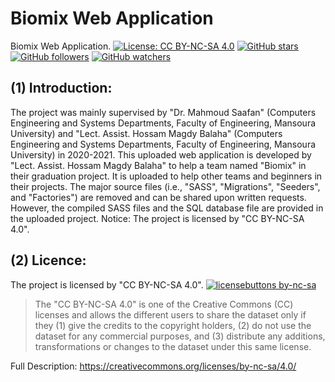 # Biomix Web Application
Biomix Web Application.
[![License: CC BY-NC-SA 4.0](https://img.shields.io/badge/License-CC%20BY--NC--SA%204.0-lightgrey.svg)](https://creativecommons.org/licenses/by-nc-sa/4.0/) 
[![GitHub stars](https://img.shields.io/github/stars/HossamBalaha/Biomix-Web.svg?style=social&label=Star&maxAge=2592000)](https://GitHub.com/HossamBalaha/Biomix-Web/stargazers/) [![GitHub followers](https://img.shields.io/github/followers/HossamBalaha.svg?style=social&label=Follow&maxAge=2592000)](https://github.com/HossamBalaha?tab=followers) [![GitHub watchers](https://img.shields.io/github/watchers/HossamBalaha/Biomix-Web.svg?style=social&label=Watch&maxAge=2592000)](https://GitHub.com/HossamBalaha/Biomix-Web/watchers/)

## (1) Introduction:
The project was mainly supervised by "Dr. Mahmoud Saafan" (Computers Engineering and Systems Departments, Faculty of Engineering, Mansoura University) and "Lect. Assist. Hossam Magdy Balaha" (Computers Engineering and Systems Departments, Faculty of Engineering, Mansoura University) in 2020-2021.
This uploaded web application is developed by "Lect. Assist. Hossam Magdy Balaha" to help a team named "Biomix" in their graduation project. 
It is uploaded to help other teams and beginners in their projects.
The major source files (i.e., "SASS", "Migrations", "Seeders", and "Factories") are removed and can be shared upon written requests. However, the compiled SASS files and the SQL database file are provided in the uploaded project.
Notice: The project is licensed by "CC BY-NC-SA 4.0".

## (2) Licence:
The project is licensed by "CC BY-NC-SA 4.0".
[![licensebuttons by-nc-sa](https://licensebuttons.net/l/by-nc-sa/3.0/88x31.png)](https://creativecommons.org/licenses/by-nc-sa/4.0)
>The "CC BY-NC-SA 4.0" is one of the Creative Commons (CC) licenses and allows the different users to share the dataset only if they (1) give the credits to the copyright holders, (2) do not use the dataset for any commercial purposes, and (3) distribute any additions, transformations or changes to the dataset under this same license.

Full Description: https://creativecommons.org/licenses/by-nc-sa/4.0/
